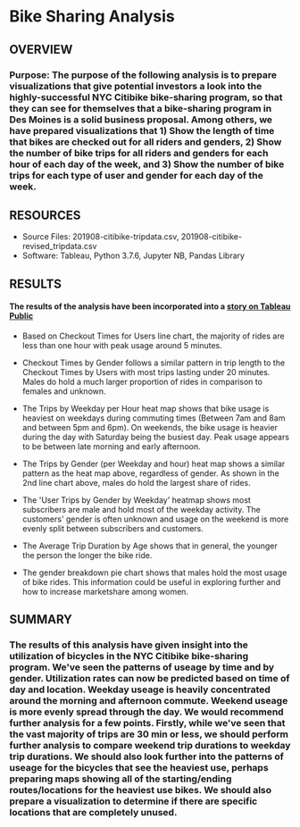 # Bike Sharing Analysis

## OVERVIEW
### Purpose:  The purpose of the following analysis is to prepare visualizations that give potential investors a look into the highly-successful NYC Citibike bike-sharing program, so that they can see for themselves that a bike-sharing program in Des Moines is a solid business proposal.  Among others, we have prepared visualizations that 1) Show the length of time that bikes are checked out for all riders and genders, 2) Show the number of bike trips for all riders and genders for each hour of each day of the week, and 3) Show the number of bike trips for each type of user and gender for each day of the week.


## RESOURCES
  - Source Files: 201908-citibike-tripdata.csv, 201908-citibike-revised_tripdata.csv
  - Software:  Tableau, Python 3.7.6, Jupyter NB, Pandas Library


## RESULTS
#### The results of the analysis have been incorporated into a [story on Tableau Public](https://public.tableau.com/profile/john.ramonetti#!/vizhome/NYC_CitiBike_Visualizations/FinalPresentation?publish=yes)


 - Based on Checkout Times for Users line chart, the majority of rides are less than one hour with peak usage around 5 minutes.

- Checkout Times by Gender follows a similar pattern in trip length to the Checkout Times by Users with most trips lasting under 20 minutes. Males do hold a much larger proportion of rides in comparison to females and unknown.

- The Trips by Weekday per Hour heat map shows that bike usage is heaviest on weekdays during commuting times (Between 7am and 8am and between 5pm and 6pm). On weekends, the bike usage is heavier during the day with Saturday being the busiest day. Peak usage appears to be between late morning and early afternoon.

- The Trips by Gender (per Weekday and hour) heat map shows a similar pattern as the heat map above, regardless of gender. As shown in the 2nd line chart above, males do hold the largest share of rides.

 - The 'User Trips by Gender by Weekday' heatmap shows most subscribers are male and hold most of the weekday activity.  The customers' gender is often unknown and usage on the weekend is more evenly split between subscribers and customers.

 - The Average Trip Duration by Age shows that in general, the younger the person the longer the bike ride.

 - The gender breakdown pie chart shows that males hold the most usage of bike rides. This information could be useful in exploring further and how to increase marketshare among women.


## SUMMARY
### The results of this analysis have given insight into the utilization of bicycles in the NYC Citibike bike-sharing program. We've seen the patterns of useage by time and by gender.  Utilization rates can now be predicted based on time of day and location.  Weekday useage is heavily concentrated around the morning and afternoon commute.  Weekend useage is more evenly spread through the day.  We would recommend further analysis for a few points.  Firstly, while we've seen that the vast majority of trips are 30 min or less, we should perform further analysis to compare weekend trip durations to weekday trip durations.  We should also look further into the patterns of useage for the bicycles that see the heaviest use, perhaps preparing maps showing all of the starting/ending routes/locations for the heaviest use bikes.  We should also prepare a visualization to determine if there are specific locations that are completely unused.

